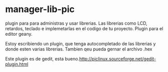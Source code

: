 # manager-lib-pic
plugin para para administras y usar librerias. Las librerias como LCD, retardos, teclado e implemetarlas en el codigo de tu proyecto. Plugin para el editor geany.

Estoy escribiendo un plugin, que tenga autocompletado de las librerias y donde esten varias librerias. Tambien qeu pueda gernar el archivo .hex

Este plugin es de gedit, esta bueno.http://piclinux.sourceforge.net/gedit-plugin.html

